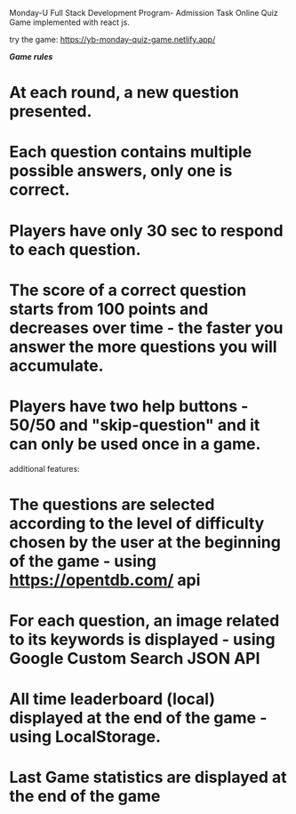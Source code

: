 Monday-U Full Stack Development Program- Admission Task
Online Quiz Game implemented with react js.

try the game: https://yb-monday-quiz-game.netlify.app/


*****Game rules*****
# At each round, a new question presented.
# Each question contains multiple possible answers, only one is correct.
# Players have only 30 sec to respond to each question.
# The score of a correct question starts from 100 points and decreases over time - the faster you answer the more questions you will accumulate.
# Players have two help buttons - 50/50 and "skip-question" and it can only be used once in a game.

additional features:
# The questions are selected according to the level of difficulty chosen by the user at the beginning of the game - using https://opentdb.com/ api
# For each question, an image related to its keywords is displayed - using Google Custom Search JSON API 
# All time leaderboard (local) displayed at the end of the game -using LocalStorage.
# Last Game statistics are displayed at the end of the game

